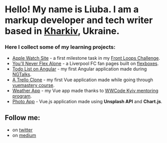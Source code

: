 # Hello! My name is Liuba. I am a markup developer and tech writer based in [Kharkiv](https://en.wikipedia.org/wiki/Kharkiv), Ukraine. 

### Here I collect some of my learning projects:
- [Apple Watch Site](https://ni4yja.github.io/apple-watch/) - a first milestone task in my [Front Loops Challenge](https://s.codepen.io/ni4yja/debug/zjEzWw/gareYZpoExWr).
- [You'll Never Flex Alone](https://ni4yja.github.io/YNFA/) - a Liverpool FC fan pages built on [flexboxes](https://medium.com/@ni4yja/youll-never-flex-alone-4f7379db1943). 
- [Todo List on Angular](https://ni4yja.github.io/todo-list/) - my first Angular application made during [NGTalks](https://medium.com/@ni4yja/ngtalk-in-kharkiv-1c2bd96282b6).
- [A Trello Clone](https://ni4yja.github.io/a-trello-clone/) - my first Vue application made while going through [vuemastery course](https://medium.com/@ni4yja/learning-vue-on-vue-mastery-206a6fa3f11a).
- [Weather App](https://ni4yja.github.io/weather-app/) - my Vue app made thanks to [WWCode Kyiv mentoring program](https://ni4yja.medium.com/weather-app-on-vue-js-1062d52af624).
- [Photo App](https://ni4yja.github.io/photo-app/#/) - Vue.js application made using **Unsplash API** and **Chart.js**.

## Follow me:
- on [twitter](https://twitter.com/ni4yja)
- on [medium](https://ni4yja.medium.com)

